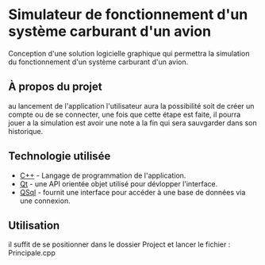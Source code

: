 # Simulateur de fonctionnement d'un système carburant d'un avion
Conception d'une solution logicielle graphique qui permettra la simulation du fonctionnement d'un système carburant d'un avion.

## À propos du projet

au lancement de l'application l'utilisateur aura la possibilité soit de créer un compte ou de se connecter, une fois que cette
étape est faite, il pourra jouer a la simulation est avoir une note a la fin qui sera sauvgarder dans son historique.


## Technologie utilisée

- [C++](https://fr.wikipedia.org/wiki/C%2B%2B) - Langage de programmation de l'application.
- [Qt](https://www.qt.io/) - une API orientée objet utilisé pour dévlopper l'interface.
- [QSql](https://doc.qt.io/qt-5/qsqldatabase.html) - fournit une interface pour accéder à une base de données via une connexion.

## Utilisation
il suffit de se positionner dans le dossier Project et lancer le fichier : Principale.cpp

